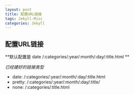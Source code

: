 ```yaml
---
layout: post
title: 配置URL链接
tags: Jekyll-Misc
categories: Jekyll
---
```



## 配置URL链接

**默认配置是 date     /:categories/:year/:month/:day/:title.html **


*已经建好的链接类型*
- date:    /:categories/:year/:month/:day/:title.html
- pretty:  /:categories/:year/:month/:day/:title/
- none:    /:categories/:title.html


